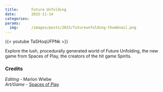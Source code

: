 ```yaml
---
title:      Future Unfolding
date:       2015-11-14
categories: 
params:
  img:      /images/posts/2015/futureunfolding-thumbnail.png
---
```


{{< youtube TaSHoqUFPNk >}}

Explore the lush, procedurally generated world of Future Unfolding, the new game from Spaces of Play, the creators of the hit game Spirits.

### Credits
_Editing_ - Marlon Wiebe  
_Art/Game_ - [Spaces of Play][d0d53083]

  [d0d53083]: http://www.spacesofplay.com/ "Spaces of Play Website"
